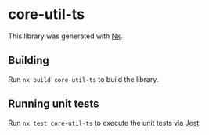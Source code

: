 # core-util-ts

This library was generated with [Nx](https://nx.dev).

## Building

Run `nx build core-util-ts` to build the library.

## Running unit tests

Run `nx test core-util-ts` to execute the unit tests via [Jest](https://jestjs.io).
